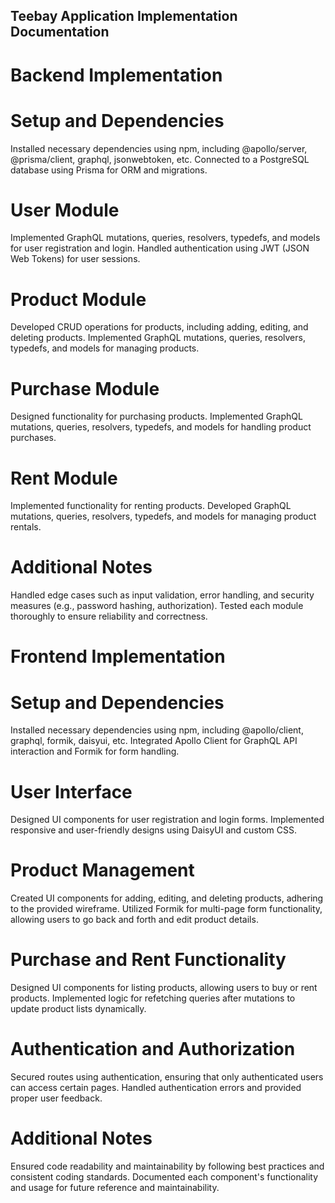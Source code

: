 ## Teebay Application Implementation Documentation
# Backend Implementation
# Setup and Dependencies
Installed necessary dependencies using npm, including @apollo/server, @prisma/client, graphql, jsonwebtoken, etc.
Connected to a PostgreSQL database using Prisma for ORM and migrations.
# User Module
Implemented GraphQL mutations, queries, resolvers, typedefs, and models for user registration and login.
Handled authentication using JWT (JSON Web Tokens) for user sessions.
# Product Module
Developed CRUD operations for products, including adding, editing, and deleting products.
Implemented GraphQL mutations, queries, resolvers, typedefs, and models for managing products.
# Purchase Module
Designed functionality for purchasing products.
Implemented GraphQL mutations, queries, resolvers, typedefs, and models for handling product purchases.
# Rent Module
Implemented functionality for renting products.
Developed GraphQL mutations, queries, resolvers, typedefs, and models for managing product rentals.
# Additional Notes
Handled edge cases such as input validation, error handling, and security measures (e.g., password hashing, authorization).
Tested each module thoroughly to ensure reliability and correctness.
# Frontend Implementation
# Setup and Dependencies
Installed necessary dependencies using npm, including @apollo/client, graphql, formik, daisyui, etc.
Integrated Apollo Client for GraphQL API interaction and Formik for form handling.
# User Interface
Designed UI components for user registration and login forms.
Implemented responsive and user-friendly designs using DaisyUI and custom CSS.
# Product Management
Created UI components for adding, editing, and deleting products, adhering to the provided wireframe.
Utilized Formik for multi-page form functionality, allowing users to go back and forth and edit product details.
# Purchase and Rent Functionality
Designed UI components for listing products, allowing users to buy or rent products.
Implemented logic for refetching queries after mutations to update product lists dynamically.
# Authentication and Authorization
Secured routes using authentication, ensuring that only authenticated users can access certain pages.
Handled authentication errors and provided proper user feedback.
# Additional Notes
Ensured code readability and maintainability by following best practices and consistent coding standards.
Documented each component's functionality and usage for future reference and maintainability.
